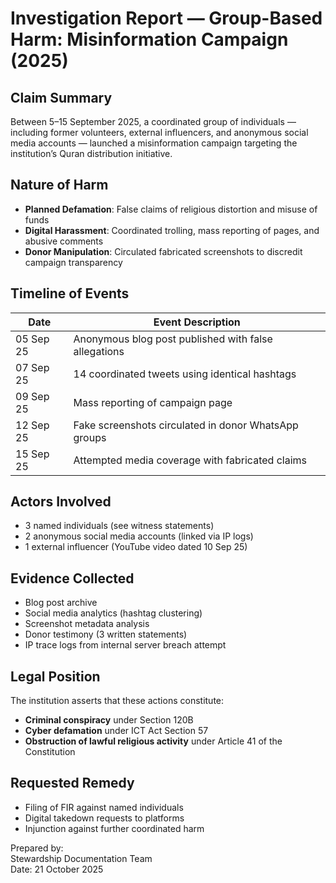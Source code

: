 

# Investigation Report — Group-Based Harm: Misinformation Campaign (2025)

## Claim Summary
Between 5–15 September 2025, a coordinated group of individuals — including former volunteers, external influencers, and anonymous social media accounts — launched a misinformation campaign targeting the institution’s Quran distribution initiative.

## Nature of Harm
- **Planned Defamation**: False claims of religious distortion and misuse of funds
- **Digital Harassment**: Coordinated trolling, mass reporting of pages, and abusive comments
- **Donor Manipulation**: Circulated fabricated screenshots to discredit campaign transparency

## Timeline of Events
| Date       | Event Description                                      |
|------------|--------------------------------------------------------|
| 05 Sep 25  | Anonymous blog post published with false allegations   |
| 07 Sep 25  | 14 coordinated tweets using identical hashtags         |
| 09 Sep 25  | Mass reporting of campaign page                        |
| 12 Sep 25  | Fake screenshots circulated in donor WhatsApp groups   |
| 15 Sep 25  | Attempted media coverage with fabricated claims        |

## Actors Involved
- 3 named individuals (see witness statements)
- 2 anonymous social media accounts (linked via IP logs)
- 1 external influencer (YouTube video dated 10 Sep 25)

## Evidence Collected
- Blog post archive
- Social media analytics (hashtag clustering)
- Screenshot metadata analysis
- Donor testimony (3 written statements)
- IP trace logs from internal server breach attempt

## Legal Position
The institution asserts that these actions constitute:
- **Criminal conspiracy** under Section 120B
- **Cyber defamation** under ICT Act Section 57
- **Obstruction of lawful religious activity** under Article 41 of the Constitution

## Requested Remedy
- Filing of FIR against named individuals
- Digital takedown requests to platforms
- Injunction against further coordinated harm

Prepared by:  
Stewardship Documentation Team  
Date: 21 October 2025

